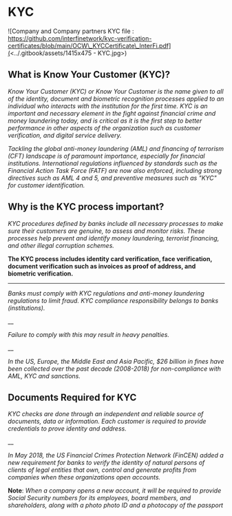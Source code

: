 # KYC

![Company and Company partners KYC file : https://github.com/interfinetwork/kyc-verification-certificates/blob/main/OCW\_KYCCertificate\_InterFi.pdf](<../.gitbook/assets/1415x475 - KYC.jpg>)

## What is Know Your Customer (KYC)?



_Know Your Customer (KYC) or Know Your Customer is the name given to all of the identity, document and biometric recognition processes applied to an individual who interacts with the institution for the first time. KYC is an important and necessary element in the fight against financial crime and money laundering today, and is critical as it is the first step to better performance in other aspects of the organization such as customer verification, and digital service delivery._



_Tackling the global anti-money laundering (AML) and financing of terrorism (CFT) landscape is of paramount importance, especially for financial institutions. International regulations influenced by standards such as the Financial Action Task Force (FATF) are now also enforced, including strong directives such as AML 4 and 5, and preventive measures such as "KYC" for customer identification._

## Why is the KYC process important?



_KYC procedures defined by banks include all necessary processes to make sure their customers are genuine, to assess and monitor risks. These processes help prevent and identify money laundering, terrorist financing, and other illegal corruption schemes._



**The KYC process includes identity card verification, face verification, document verification such as invoices as proof of address, and biometric verification.**

****

_Banks must comply with KYC regulations and anti-money laundering regulations to limit fraud. KYC compliance responsibility belongs to banks (institutions)._

__

_Failure to comply with this may result in heavy penalties._

__

_In the US, Europe, the Middle East and Asia Pacific, $26 billion in fines have been collected over the past decade (2008-2018) for non-compliance with AML, KYC and sanctions._

## Documents Required for KYC



_KYC checks are done through an independent and reliable source of documents, data or information. Each customer is required to provide credentials to prove identity and address._

__

_In May 2018, the US Financial Crimes Protection Network (FinCEN) added a new requirement for banks to verify the identity of natural persons of clients of legal entities that own, control and generate profits from companies when these organizations open accounts._



**Note**: _When a company opens a new account, it will be required to provide Social Security numbers for its employees, board members, and shareholders, along with a photo photo ID and a photocopy of the passport_
